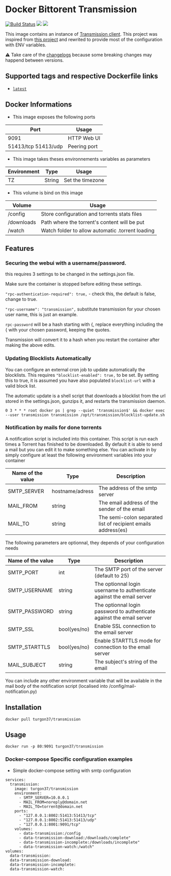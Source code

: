 # Docker Bittorent Transmission

[![Build Status](https://travis-ci.org/Turgon37/docker-transmission.svg?branch=master)](https://travis-ci.org/Turgon37/docker-transmission)
[![](https://images.microbadger.com/badges/image/turgon37/transmission.svg)](https://microbadger.com/images/turgon37/transmission "Get your own image badge on microbadger.com")
[![](https://images.microbadger.com/badges/version/turgon37/transmission.svg)](https://microbadger.com/images/turgon37/transmission "Get your own version badge on microbadger.com")

This image contains an instance of [Transmission client](https://www.transmissionbt.com/).
This project was inspired from [this project](https://github.com/linuxserver/docker-transmission) and rewrited to provide most of the configuration with ENV variables.

:warning: Take care of the [changelogs](CHANGELOG.md) because some breaking changes may happend between versions.

## Supported tags and respective Dockerfile links

* [`latest`](https://github.com/Turgon37/docker-transmission/blob/master/Dockerfile)

## Docker Informations

* This image exposes the following ports

| Port                | Usage        |
| ------------------- | ------------ |
| 9091                | HTTP Web UI  |
| 51413/tcp  51413/udp| Peering port |

 * This image takes theses environnements variables as parameters

| Environment       | Type         | Usage             |
| ------------------| ------------ | ------------------|
| TZ                | String       | Set the timezone  |


   * This volume is bind on this image

| Volume     | Usage                                            |
| ---------- | ------------------------------------------------ |
| /config    | Store configuration and torrents stats files     |
| /downloads | Path where the torrent's content will be put     |
| /watch     | Watch folder to allow automatic .torrent loading |


## Features

### Securing the webui with a username/password.

this requires 3 settings to be changed in the settings.json file.

Make sure the container is stopped before editing these settings.

`"rpc-authentication-required": true,` - check this, the default is false, change to true.

`"rpc-username": "transmission",` substitute transmission for your chosen user name, this is just an example.

`rpc-password` will be a hash starting with {, replace everything including the { with your chosen password, keeping the quotes.

Transmission will convert it to a hash when you restart the container after making the above edits.

### Updating Blocklists Automatically

You can configure an external cron job to update automatically the blocklists.
This requires `"blocklist-enabled": true,` to be set. By setting this to true, it is assumed you have also populated `blocklist-url` with a valid block list.

The automatic update is a shell script that downloads a blocklist from the url stored in the settings.json, gunzips it, and restarts the transmission daemon.

```
0 3 * * * root docker ps | grep --quiet 'transmission$' && docker exec --user transmission transmission /opt/transmission/blocklist-update.sh
```

### Notification by mails for done torrents

A notification script is included into this container. This script is run each times a Torrent has finished to be downloaded. By default it is able to send a mail but you can edit it to make something else.
You can activate in by simply configure at least the following environment variables into your container

| Name of the value  | Type              | Description                                                  |
| ------------------ | ----------------- | ------------------------------------------------------------ |
| SMTP_SERVER        | hostname/adress   | The address of the smtp server                               |
| MAIL_FROM          | string            | The email address of the sender of the email                 |
| MAIL_TO            | string            | The semi-colon separated list of recipient emails address(es) |

The following parameters are optionnal, they depends of your configuration needs

| Name of the value  | Type         | Description                                                           |
| ------------------ | ------------ | --------------------------------------------------------------------- |
| SMTP_PORT          | int          | The SMTP port of the server (default to 25)                           |
| SMTP_USERNAME      | string       | The optionnal login username to authenticate against the email server |
| SMTP_PASSWORD      | string       | The optionnal login password to authenticate against the email server |
| SMTP_SSL           | bool(yes/no) | Enable SSL connection to the email server                             |
| SMTP_STARTTLS      | bool(yes/no) | Enable STARTTLS mode for connection to the email server               |
| MAIL_SUBJECT       | string       | The subject's string of the email                                     |

You can include any other environment variable that will be available in the mail body of the notification script (localised into /config/mail-notification.py)


## Installation

```
docker pull turgon37/transmission
```

## Usage

```
docker run -p 80:9091 turgon37/transmission
```


### Docker-compose Specific configuration examples

* Simple docker-compose setting with smtp configuration

```
services:
  transmission:
    image: turgon37/transmission
    environment:
      - SMTP_SERVER=10.0.0.1
      - MAIL_FROM=noreply@domain.net
      - MAIL_TO=torrent@domain.net
    ports:
      - "127.0.0.1:8002:51413:51413/tcp"
      - "127.0.0.1:8002:51413:51413/udp"
      - "127.0.0.1:8001:9091/tcp"
    volumes:
      - data-transmission:/config
      - data-transmission-download:/downloads/complete"
      - data-transmission-incomplete:/downloads/incomplete"
      - data-transmission-watch:/watch"
volumes:
  data-transmission:
  data-transmission-download:
  data-transmission-incomplete:
  data-transmission-watch:
```
